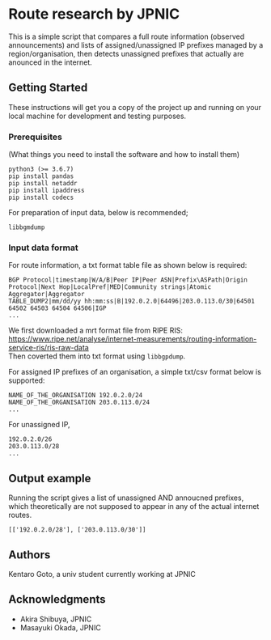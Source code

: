 # Route research by JPNIC
This is a simple script that compares a full route information (observed announcements) and lists of assigned/unassigned IP prefixes managed by a region/organisation, then detects unassigned prefixes that actually are anounced in the internet.

## Getting Started

These instructions will get you a copy of the project up and running on your local machine for development and testing purposes. 

### Prerequisites
(What things you need to install the software and how to install them)

```
python3 (>= 3.6.7)
pip install pandas
pip install netaddr
pip install ipaddress
pip install codecs
```

For preparation of input data, below is recommended;
```
libbgmdump
```

### Input data format
For route information, a txt format table file as shown below is required:
```
BGP Protocol|timestamp|W/A/B|Peer IP|Peer ASN|Prefix\ASPath|Origin Protocol|Next Hop|LocalPref|MED|Community strings|Atomic Aggregator|Aggregator
TABLE_DUMP2|mm/dd/yy hh:mm:ss|B|192.0.2.0|64496|203.0.113.0/30|64501 64502 64503 64504 64506|IGP
...
```
We first downloaded a mrt format file from RIPE RIS: https://www.ripe.net/analyse/internet-measurements/routing-information-service-ris/ris-raw-data  
Then coverted them into txt format using `libbgpdump`.

For assigned IP prefixes of an organisation, a simple txt/csv format below is supported:
```
NAME_OF_THE_ORGANISATION 192.0.2.0/24
NAME_OF_THE_ORGANISATION 203.0.113.0/24
...
```
For unassigned IP, 
```
192.0.2.0/26
203.0.113.0/28
...
```

## Output example

Running the script gives a list of unassigned AND annoucned prefixes, which theoretically are not supposed to appear in any of the actual internet routes.

```
[['192.0.2.0/28'], ['203.0.113.0/30']]
```

## Authors

Kentaro Goto, a univ student currently working at JPNIC

## Acknowledgments

* Akira Shibuya, JPNIC
* Masayuki Okada, JPNIC

